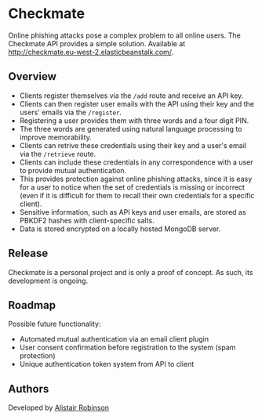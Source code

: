 # Checkmate

Online phishing attacks pose a complex problem to all online users. The Checkmate API provides a simple solution. Available at http://checkmate.eu-west-2.elasticbeanstalk.com/.

## Overview

 - Clients register themselves via the `/add` route and receive an API key.
 - Clients can then register user emails with the API using their key and the users' emails via the `/register`.
 - Registering a user provides them with three words and a four digit PIN.
 - The three words are generated using natural language processing to improve memorability.
 - Clients can retrive these credentials using their key and a user's email via the `/retrieve` route.
 - Clients can include these credentials in any correspondence with a user to provide mutual authentication.
 - This provides protection against online phishing attacks, since it is easy for a user to notice when the set of credentials is missing or incorrect (even if it is difficult for them to recall their own credentials for a specific client).
 - Sensitive information, such as API keys and user emails, are stored as PBKDF2 hashes with client-specific salts. 
 - Data is stored encrypted on a locally hosted MongoDB server.

## Release

Checkmate is a personal project and is only a proof of concept. As such, its development is ongoing.

## Roadmap

Possible future functionality:

 - Automated mutual authentication via an email client plugin
 - User consent confirmation before registration to the system (spam protection)
 - Unique authentication token system from API to client

## Authors

Developed by [Alistair Robinson](https://github.com/AlistairRobinson)
